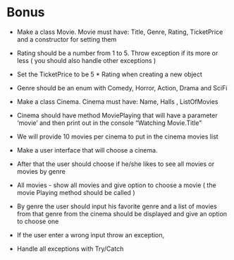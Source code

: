 # Bonus

* Make a class Movie. Movie must have: Title, Genre, Rating, TicketPrice and a constructor for setting them
* Rating should be a number from 1 to 5. Throw exception if its more or less ( you should also handle other exceptions )
* Set the TicketPrice to be 5 * Rating when creating a new object
* Genre should be an enum with Comedy, Horror, Action, Drama and SciFi
* Make a class Cinema. Cinema must have: Name, Halls , ListOfMovies
* Cinema should have method MoviePlaying  that will have a parameter ‘movie’ and then print out in the console “Watching Movie.Title”
* We will provide 10 movies per cinema to put in the cinema movies list

* Make a user interface that will choose a cinema.
* After that the user should choose if he/she likes to see all movies or movies by genre
* All movies - show all movies and give option to choose a movie ( the movie Playing method should be called )
* By genre the user should input his favorite genre and a list of movies from that genre from the cinema should be displayed and give an option to choose one
* If the user enter a wrong input throw an exception, 
* Handle all exceptions with Try/Catch
